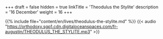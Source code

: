 +++
draft = false
hidden = true
linkTitle = 'Theodulus the Stylite'
description = '16 December'
weight = 16
+++

{{% include file="content/en/lives/theodulus-the-stylite.md" %}}
{{< audio "https://orthodoxy.sgp1.cdn.digitaloceanspaces.com/fr-augustin/THEODULUS_THE_STYLITE.mp3" >}}
